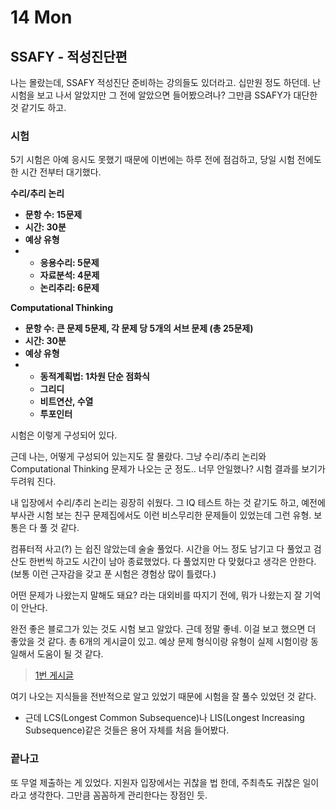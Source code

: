 # 14 Mon

## SSAFY - 적성진단편

나는 몰랐는데, SSAFY 적성진단 준비하는 강의들도 있더라고. 십만원 정도 하던데. 난 시험을 보고 나서 알았지만 그 전에 알았으면 들어봤으려나? 그만큼 SSAFY가 대단한 것 같기도 하고.

### 시험

5기 시험은 아예 응시도 못했기 때문에 이번에는 하루 전에 점검하고, 당일 시험 전에도 한 시간 전부터 대기했다. 

**수리/추리 논리**

* **문항 수: 15문제**
* **시간: 30분**
* **예상 유형**
* * **응용수리: 5문제**
  * **자료분석: 4문제**
  * **논리추리: 6문제**

**Computational Thinking**

* **문항 수: 큰 문제 5문제, 각 문제 당 5개의 서브 문제 \(총 25문제\)**
* **시간: 30분**
* **예상 유형**
* * **동적계획법: 1차원 단순 점화식**
  * **그리디**
  * **비트연산, 수열**
  * **투포인터**

시험은 이렇게 구성되어 있다.

근데 나는, 어떻게 구성되어 있는지도 잘 몰랐다. 그냥 수리/추리 논리와 Computational Thinking 문제가 나오는 군 정도.. 너무 안일했나? 시험 결과를 보기가 두려워 진다.

내 입장에서 수리/추리 논리는 굉장히 쉬웠다. 그 IQ 테스트 하는 것 같기도 하고, 예전에 부사관 시험 보는 친구 문제집에서도 이런 비스무리한 문제들이 있었는데 그런 유형. 보통은 다 풀 것 같다.

컴퓨터적 사고\(?\) 는 쉽진 않았는데 술술 풀었다. 시간을 어느 정도 남기고 다 풀었고 검산도 한번씩 하고도 시간이 남아 종료했었다. 다 풀었지만 다 맞혔다고 생각은 안한다. \(보통 이런 근자감을 갖고 푼 시험은 경험상 많이 틀렸다.\)

어떤 문제가 나왔는지 말해도 돼요? 라는 대외비를 따지기 전에, 뭐가 나왔는지 잘 기억이 안난다.

완전 좋은 블로그가 있는 것도 시험 보고 알았다. 근데 정말 좋네. 이걸 보고 했으면 더 좋았을 것 같다. 총 6개의 게시글이 있고. 예상 문제 형식이랑 유형이 실제 시험이랑 동일해서 도움이 될 것 같다. 

> [1번 게시글](https://davinci-ai.tistory.com/37)

여기 나오는 지식들을 전반적으로 알고 있었기 때문에 시험을 잘 풀수 있었던 것 같다.

* 근데  LCS\(Longest Common Subsequence\)나  LIS\(Longest Increasing Subsequence\)같은 것들은 용어 자체를 처음 들어봤다.



### 끝나고

또 무얼 제출하는 게 있었다. 지원자 입장에서는 귀찮을 법 한데, 주최측도 귀찮은 일이라고 생각한다. 그만큼 꼼꼼하게 관리한다는 장점인 듯.

